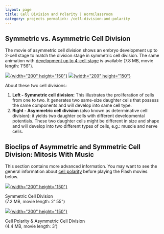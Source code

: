 ```yaml
---
layout: page
title: Cell Division and Polarity | WormClassroom
category: projects permalink: /cell-division-and-polarity
---
```

Symmetric vs. Asymmetric Cell Division
--------------------------------------

The movie of asymmetric cell division shows an embryo development up to
2-cell stage to match the division stage in symmetric cell division. The
same animation with [development up to 4-cell
stage](/files/worm/PolarityAll.mov) is available (7.8 MB, movie length:
1'56").

[![](/files/worm/CDAnimation.jpg){width="200"
height="150"}](/files/worm/CellDivision.mov)
[![](/files/worm/AniPolarity.jpg){width="200"
height="150"}](/files/worm/AniPolarity.mov)

About these two cell divisions:

1.  **Left - Symmetric cell division:** This illustrates the
    proliferation of cells from one to two. It generates two same-size
    daughter cells that possess the same components and will develop
    into same cell type.
2.  **Right - Asymmetric cell division** (also known as determinative
    cell division): it yields two daughter cells with different
    developmental potentials. These two daughter cells might be
    different in size and shape and will develop into two different
    types of cells, e.g.: muscle and nerve cells.

Bioclips of Asymmetric and Symmetric Cell Division: Mitosis With Music
----------------------------------------------------------------------

This section contains more advanced information. You may want to see the
general information about [cell
polarity](example-research-cell-polarity) before playing the Flash
movies below.

[![](/files/worm/CellDivisionBioclip.jpg){width="200"
height="150"}](/files/worm/CellDivision.swf)

Symmetric Cell Division\
(7.2 MB, movie length: 2' 55")

[![](/files/worm/PolarityBioclipOri.jpg){width="200"
height="150"}](/files/worm/polarity.swf)

Cell Polarity & Asymmetric Cell Division\
(4.4 MB, movie length: 3')
